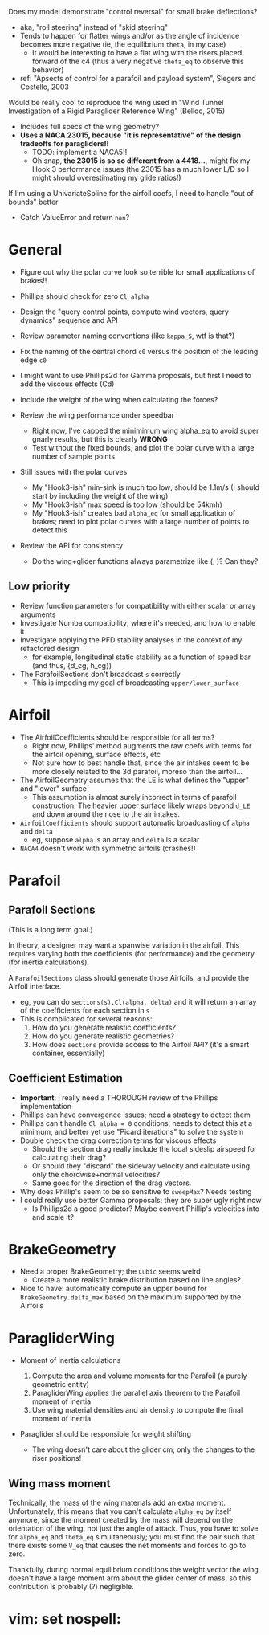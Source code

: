 Does my model demonstrate "control reversal" for small brake deflections?
 * aka, "roll steering" instead of "skid steering"
 * Tends to happen for flatter wings and/or as the angle of incidence becomes more negative (ie, the equilibrium `theta`, in my case)
    * It would be interesting to have a flat wing with the risers placed forward of the c4 (thus a very negative `theta_eq` to observe this behavior)
 * ref: "Apsects of control for a parafoil and payload system", Slegers and Costello, 2003

Would be really cool to reproduce the wing used in "Wind Tunnel Investigation of a Rigid Paraglider Reference Wing" (Belloc, 2015)
 * Includes full specs of the wing geometry?
 * **Uses a NACA 23015, because "it is representative" of the design tradeoffs for paragliders!!**
    * TODO: implement a NACA5!!
    * Oh snap, **the 23015 is so so different from a 4418...**, might fix my Hook 3 performance issues (the 23015 has a much lower L/D so I might should overestimating my glide ratios!)


If I'm using a UnivariateSpline for the airfoil coefs, I need to handle "out of bounds" better
 * Catch ValueError and return `nan`?



# General
 * Figure out why the polar curve look so terrible for small applications of brakes!!
 * Phillips should check for zero `Cl_alpha`
 * Design the "query control points, compute wind vectors, query dynamics" sequence and API
 * Review parameter naming conventions (like `kappa_S`, wtf is that?)
 * Fix the naming of the central chord `c0` versus the position of the leading edge `c0`

 * I might want to use Phillips2d for Gamma proposals, but first I need to add the viscous effects (Cd)
 * Include the weight of the wing when calculating the forces?

 * Review the wing performance under speedbar
   * Right now, I've capped the minimimum wing alpha_eq to avoid super gnarly results, but this is clearly **WRONG**
   * Test without the fixed bounds, and plot the polar curve with a large number of sample points
 * Still issues with the polar curves
   * My "Hook3-ish" min-sink is much too low; should be 1.1m/s (I should start by including the weight of the wing)
   * My "Hook3-ish" max speed is too low (should be 54kmh)
   * My "Hook3-ish" creates bad `alpha_eq` for small application of brakes; need to plot polar curves with a large number of points to detect this


 * Review the API for consistency
   * Do the wing+glider functions always parametrize like (<wing stuff>, <environment stuff>)? Can they?

## Low priority
 * Review function parameters for compatibility with either scalar or array arguments
 * Investigate Numba compatibility; where it's needed, and how to enable it
 * Investigate applying the PFD stability analyses in the context of my refactored design
    * for example, longitudinal static stability as a function of speed bar (and thus, {d_cg, h_cg})
 * The ParafoilSections don't broadcast `s` correctly
    * This is impeding my goal of broadcasting `upper/lower_surface`


# Airfoil
 * The AirfoilCoefficients should be responsible for all terms?
    * Right now, Phillips' method augments the raw coefs with terms for the airfoil opening, surface effects, etc
    * Not sure how to best handle that, since the air intakes seem to be more closely related to the 3d parafoil, moreso than the airfoil...
 * The AirfoilGeometry assumes that the LE is what defines the "upper" and "lower" surface
    * This assumption is almost surely incorrect in terms of parafoil construction. The heavier upper surface likely wraps beyond `d_LE` and down around the nose to the air intakes.
 * `AirfoilCoefficients` should support automatic broadcasting of `alpha` and `delta`
    * eg, suppose `alpha` is an array and `delta` is a scalar
 * `NACA4` doesn't work with symmetric airfoils (crashes!)

# Parafoil

## Parafoil Sections
(This is a long term goal.)

In theory, a designer may want a spanwise variation in the airfoil. This requires varying both the coefficients (for performance) and the geometry (for inertia calculations).

A `ParafoilSections` class should generate those Airfoils, and provide the Airfoil interface.
 * eg, you can do `sections(s).Cl(alpha, delta)` and it will return an array of the coefficients for each section in `s`
 * This is complicated for several reasons:
    1. How do you generate realistic coefficients?
    2. How do you generate realistic geometries?
    3. How does `sections` provide access to the Airfoil API? (it's a smart container, essentially)


## Coefficient Estimation
 * **Important**: I really need a THOROUGH review of the Phillips implementation
 * Phillips can have convergence issues; need a strategy to detect them
 * Phillips can't handle `Cl_alpha = 0` conditions; needs to detect this at a minimum, and better yet use "Picard iterations" to solve the system
 * Double check the drag correction terms for viscous effects
    * Should the section drag really include the local sideslip airspeed for calculating their drag?
    * Or should they "discard" the sideway velocity and calculate using only the chordwise+normal velocities?
    * Same goes for the direction of the drag vectors.
 * Why does Phillip's seem to be so sensitive to `sweepMax`? Needs testing
 * I could really use better Gamma proposals; they are super ugly right now
    * Is Phillips2d a good predictor? Maybe convert Phillip's velocities into <Gamma> and scale it?


# BrakeGeometry
 * Need a proper BrakeGeometry; the `Cubic` seems weird
    * Create a more realistic brake distribution based on line angles?
 * Nice to have: automatically compute an upper bound for `BrakeGeometry.delta_max` based on the maximum supported by the Airfoils


# ParagliderWing
 * Moment of inertia calculations
    1. Compute the area and volume moments for the Parafoil (a purely geometric entity)
    2. ParagliderWing applies the parallel axis theorem to the Parafoil moment of inertia
    3. Use wing material densities and air density to compute the final moment of inertia

 * Paraglider should be responsible for weight shifting
    * The wing doesn't care about the glider cm, only the changes to the riser positions!

## Wing mass moment
Technically, the mass of the wing materials add an extra moment. Unfortunately, this means that you can't calculate `alpha_eq` by itself anymore, since the moment created by the mass will depend on the orientation of the wing, not just the angle of attack. Thus, you have to solve for `alpha_eq` and `Theta_eq` simultaneously; you must find the pair such that there exists some `V_eq` that causes the net moments and forces to go to zero.

Thankfully, during normal equilibrium conditions the weight vector the wing doesn't have a large moment arm about the glider center of mass, so this contribution is probably (?) negligible.

# vim: set nospell:
